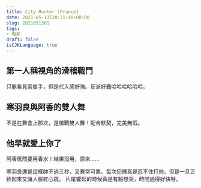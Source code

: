 ```yaml
---
title: City Hunter (France)
date: 2021-05-13T20:31:48+08:00
slug: 2021051301
tags: 
- 电影
draft: false
isCJKLanguage: true
---
```

## 第一人稱視角的滑稽戰鬥
只能看見兩隻手，但是代入感好強。反派好蠢哈哈哈哈哈哈。
## 寒羽良與阿香的雙人舞
不是在舞會上那次，是槍戰雙人舞！配合默契，完美無瑕。
## 他早就愛上你了
阿香居然要用香水！結果沒用，原來……

寒羽良還是這樣帥不過三秒，又異常可靠。每次犯賤真是忍不住打他，但是一旦正經起來又讓人臉紅心跳。
片尾響起的時候真是有點想哭，時間過得好快呀。